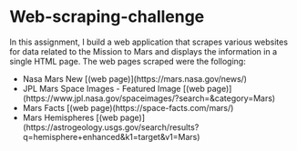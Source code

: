 # Web-scraping-challenge

In this assignment, I build a web application that scrapes various websites for data related to the Mission to Mars and displays the information in a single HTML page.
The web pages scraped were the folloging:
<ul>
  <li>Nasa Mars New [(web page)](https://mars.nasa.gov/news/)</li>
  <li>JPL Mars Space Images - Featured Image [(web page)](https://www.jpl.nasa.gov/spaceimages/?search=&category=Mars)</li>
  <li>Mars Facts [(web page)(https://space-facts.com/mars/)</li>
  <li>Mars Hemispheres [(web page)](https://astrogeology.usgs.gov/search/results?q=hemisphere+enhanced&k1=target&v1=Mars)</li>
</ul>


